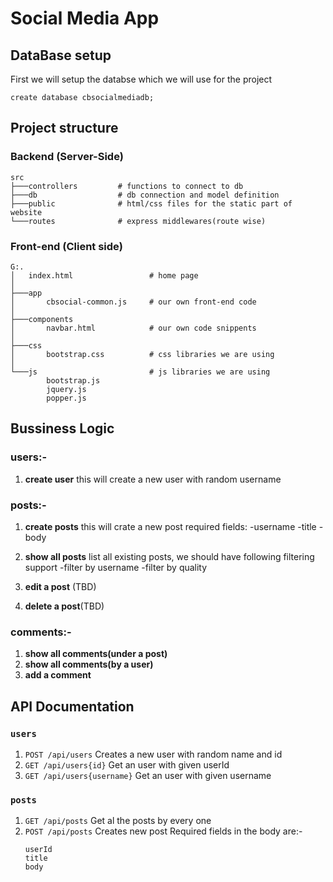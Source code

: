 # Social Media App

## DataBase setup

First we will setup the databse which we will use for the project 

```mysql
create database cbsocialmediadb;
```

## Project structure 

### Backend (Server-Side) 
```shell
src
├───controllers         # functions to connect to db
├───db                  # db connection and model definition
├───public              # html/css files for the static part of website    
└───routes              # express middlewares(route wise)
```

### Front-end (Client side)

```
G:.
│   index.html                 # home page
│
├───app
│       cbsocial-common.js     # our own front-end code 
│
├───components
│       navbar.html            # our own code snippents
│
├───css
│       bootstrap.css          # css libraries we are using
│
└───js                         # js libraries we are using
        bootstrap.js
        jquery.js
        popper.js
```
## Bussiness Logic

### users:- 
1. **create user**
    this will create a new user with random username

### posts:-

1. **create posts**
    this will crate a new post required fields:
    -username
    -title
    -body

2. **show all posts**
    list all existing posts, we should have following filtering support
    -filter by username
    -filter by quality

3. **edit a post** (TBD)

4. **delete a post**(TBD)

### comments:-

1.  **show all comments(under a post)**
2.  **show all comments(by a user)**
3.  **add a comment**

## API Documentation

### `users`

1. `POST /api/users`
    Creates a new user with random name and id
2. `GET /api/users{id}`
    Get an user with given userId
3. `GET /api/users{username}`
    Get an user with given username

### `posts`

1. `GET /api/posts`
    Get al the posts by every one
2. `POST /api/posts`
    Creates new post 
    Required fields in the body are:-
    ```
    userId
    title
    body
    ``` 
